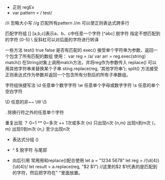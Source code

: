 - 正则  regEx
- var pattern = / test/

//i  忽略大小写
//g  匹配所有pattern
//m  可以使正则表达式跨多行

匹配字符组
[]   [a,b,c]表示a、b、c中任意一个字符
[^abc]  脱字符 指定不想匹配到的字符
[0-5]
\ 反斜杠可以对后面的字符进行转译


一些方法
test()   true false  是否有匹配的
exec()   接受单个字符串为参数，返回一个包含了所有匹配的数组
使用：   var reg = /a/
        var arr = reg.exec(string)
match()  在String对象上调用match方法，并将reg作为参数传入
replace() 可以用其他字符串来替换某个子串
        sting.replace(reg, '其他字符串');
split() 方法接受正则表达式作为参数并返回一个包含所有分割后的所有子串数组。

字符组快捷写法
\d  任意单个数字字符
\w  任意单个字母或数字字符
\s  任意的单个空白字符

\D  任意的非~~
\W
\S

.  除换行符之外的任意单个字符

重复出现
？ 0~1
**  0~多次
++ 1次或多次
{n} 只出现n次
{n,m} 出现n到m次
{，m} 出现0到m次
{n,} 至少出现n次

- 表达式分组 ()

- ^ $ 脱字符 与尾部

- 向后引用
    常用用和replace()配合使用
    let a = "1234 5678”
    let reg = /(\d{4}) (\d{4})/
    let result = a.replace(reg, "$2 $1")   //这里的$2 $1代表的是匹配到的字符，然后把字符在" "里面放置。